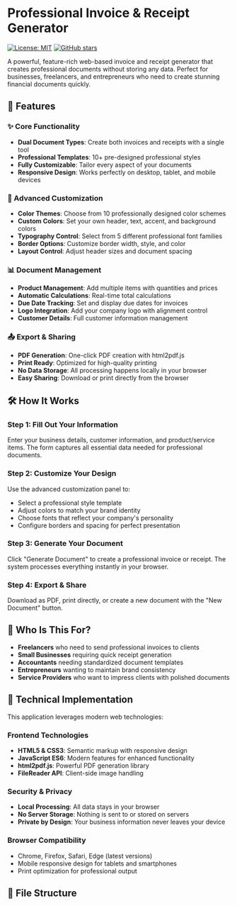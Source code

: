 # Professional Invoice & Receipt Generator

[![License: MIT](https://img.shields.io/badge/License-MIT-yellow.svg)](https://opensource.org/licenses/MIT)
[![GitHub stars](https://img.shields.io/github/stars/yourusername/invoice-generator.svg?style=social&label=Star)](https://github.com/yourusername/invoice-generator)

A powerful, feature-rich web-based invoice and receipt generator that creates professional documents without storing any data. Perfect for businesses, freelancers, and entrepreneurs who need to create stunning financial documents quickly.

## 🚀 Features

### ✨ Core Functionality
- **Dual Document Types**: Create both invoices and receipts with a single tool
- **Professional Templates**: 10+ pre-designed professional styles
- **Fully Customizable**: Tailor every aspect of your documents
- **Responsive Design**: Works perfectly on desktop, tablet, and mobile devices

### 🎨 Advanced Customization
- **Color Themes**: Choose from 10 professionally designed color schemes
- **Custom Colors**: Set your own header, text, accent, and background colors
- **Typography Control**: Select from 5 different professional font families
- **Border Options**: Customize border width, style, and color
- **Layout Control**: Adjust header sizes and document spacing

### 📊 Document Management
- **Product Management**: Add multiple items with quantities and prices
- **Automatic Calculations**: Real-time total calculations
- **Due Date Tracking**: Set and display due dates for invoices
- **Logo Integration**: Add your company logo with alignment control
- **Customer Details**: Full customer information management

### 📤 Export & Sharing
- **PDF Generation**: One-click PDF creation with html2pdf.js
- **Print Ready**: Optimized for high-quality printing
- **No Data Storage**: All processing happens locally in your browser
- **Easy Sharing**: Download or print directly from the browser

## 🛠️ How It Works

### Step 1: Fill Out Your Information
Enter your business details, customer information, and product/service items. The form captures all essential data needed for professional documents.

### Step 2: Customize Your Design
Use the advanced customization panel to:
- Select a professional style template
- Adjust colors to match your brand identity
- Choose fonts that reflect your company's personality
- Configure borders and spacing for perfect presentation

### Step 3: Generate Your Document
Click "Generate Document" to create a professional invoice or receipt. The system processes everything instantly in your browser.

### Step 4: Export & Share
Download as PDF, print directly, or create a new document with the "New Document" button.

## 🎯 Who Is This For?

- **Freelancers** who need to send professional invoices to clients
- **Small Businesses** requiring quick receipt generation
- **Accountants** needing standardized document templates
- **Entrepreneurs** wanting to maintain brand consistency
- **Service Providers** who want to impress clients with polished documents

## 🔧 Technical Implementation

This application leverages modern web technologies:

### Frontend Technologies
- **HTML5 & CSS3**: Semantic markup with responsive design
- **JavaScript ES6**: Modern features for enhanced functionality
- **html2pdf.js**: Powerful PDF generation library
- **FileReader API**: Client-side image handling

### Security & Privacy
- **Local Processing**: All data stays in your browser
- **No Server Storage**: Nothing is sent to or stored on servers
- **Private by Design**: Your business information never leaves your device

### Browser Compatibility
- Chrome, Firefox, Safari, Edge (latest versions)
- Mobile responsive design for tablets and smartphones
- Print optimization for professional output

## 📁 File Structure
